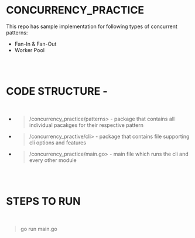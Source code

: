 # CONCURRENCY_PRACTICE
This repo has sample implementation for following types of concurrent patterns:



- Fan-In & Fan-Out
- Worker Pool

<br />
<br />

# CODE STRUCTURE -
<br />

- >/concurrency_practice/patterns> - package that contains all individual pacakges for their respective pattern
- >/concurrency_practive/cli> - package that contains file supporting cli options and features
- >/concurrency_practice/main.go> - main file which runs the cli and every other module

<br />
<br />

# STEPS TO RUN
<br />

>go run main.go

